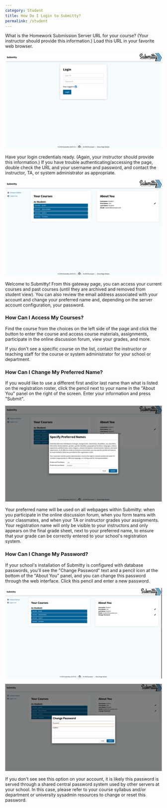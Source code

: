 ```yaml
---
category: Student
title: How Do I Login to Submitty?
permalink: /student
---
```


What is the Homework Submission Server URL for your course?  (Your
instructor should provide this information.)  Load this URL in your
favorite web browser.

![](/images/Login.png)

Have your login credentials ready.  (Again, your instructor should
provide this information.)  If you have trouble
authenticating/accessing the page, double check the URL and your
username and password, and contact the instructor, TA, or system
administrator as appropriate.

![](/images/Homepage.png)

Welcome to Submitty!  From this gateway page, you can access your
current courses and past courses (until they are archived and removed
from student view).  You can also review the email address associated
with your account and change your preferred name and, depending on the
server account configuration, your password.

### How Can I Access My Courses?

Find the course from the choices on the left side of the page and
click the button to enter the course and access course materials,
assignments, participate in the online discussion forum, view your
grades, and more.

If you don't see a specific course on the list, contact the instructor
or teaching staff for the course or system administrator for your
school or department.


### How Can I Change My Preferred Name?

If you would like to use a different first and/or last name than what
is listed on the registration roster, click the pencil next to your
name in the "About You" panel on the right of the screen.  Enter your
information and press "Submit".

![](/images/PreferredNameForm.png)

Your preferred name will be used on all webpages within Submitty: when
you participate in the online discussion forum, when you form teams
with your classmates, and when your TA or instructor grades your
assignments.  Your registration name will only be visible to your
instructors and only appears on the final grade sheet, next to your
preferred name, to ensure that your grade can be correctly entered to
your school's registration system.

### How Can I Change My Password?

If your school's installation of Submitty is configured with database
passwords, you'll see the "Change Password" text and a pencil icon at
the bottom of the "About You" panel, and you can change this password
through the web interface.  Click this pencil and enter a new
password.

![](/images/HomepagePassword.png)

![](/images/ChangePasswordForm.png)

If you don't see see this option on your account, it is likely this
password is served through a shared central password system used by
other servers at your school.  In this case, please refer to your
course syllabus and/or department or university sysadmin resources to
change or reset this password.



